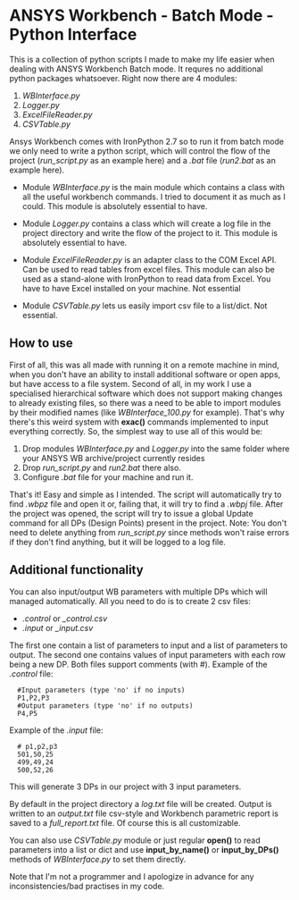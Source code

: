 # ANSYS Workbench - Batch Mode - Python Interface
This is a collection of python scripts I made to make my life easier when dealing with ANSYS Workbench Batch mode. It requres no additional python packages whatsoever. Right now there are 4 modules:

1. *WBInterface.py*
2. *Logger.py*
3. *ExcelFileReader.py*
4. *CSVTable.py*

Ansys Workbench comes with IronPython 2.7 so to run it from batch mode we only need to write a python script, which will control the flow of the project (*run_script.py* as an example here) and a *.bat* file (*run2.bat* as an example here).

- Module *WBInterface.py* is the main module which contains a class with all the useful workbench commands. I tried to document it as much as I could. This module is absolutely essential to have.

- Module *Logger.py* contains a class which will create a log file in the project directory and write the flow of the project to it. This module is absolutely essential to have.

- Module *ExcelFileReader.py* is an adapter class to the COM Excel API. Can be used to read tables from excel files. This module can also be used as a stand-alone with IronPython to read data from Excel. You have to have Excel installed on your machine. Not essential

- Module *CSVTable.py* lets us easily import csv file to a list/dict. Not essential.

## How to use 
First of all, this was all made with running it on a remote machine in mind, when you don't have an ability to install additional software or open apps, but have access to a file system. Second of all, in my work I use a specialised hierarchical software which does not support making changes to already existing files, so there was a need to be able to import modules by their modified names (like *WBInterface_100.py* for example). That's why there's this weird system with **exac()** commands implemented to input everything correctly. 
So, the simplest way to use all of this would be:

1. Drop modules *WBInterface.py* and *Logger.py* into the same folder where your ANSYS WB archive/project currently resides
2. Drop *run_script.py* and *run2.bat* there also.
3. Configure *.bat* file for your machine and run it. 

That's it! Easy and simple as I intended. The script will automatically try to find *.wbpz* file and open it or, failing that, it will try to find a *.wbpj* file. After the project was opened, the script will try to issue a global Update command for all DPs (Design Points) present in the project. 
Note: You don't need to delete anything from *run_script.py* since methods won't raise errors if they don't find anything, but it will be logged to a log file.

## Additional functionality
You can also input/output WB parameters with multiple DPs which will managed automatically. All you need to do is to create 2 csv files:

- *.control* or *_control.csv*
- *.input* or *_input.csv*

The first one contain a list of parameters to input and a list of parameters to output. The second one contains values of input parameters with each row being a new DP. Both files support comments (with #).
Example of the *.control* file:
```
  #Input parameters (type 'no' if no inputs)
  P1,P2,P3
  #Output parameters (type 'no' if no outputs)
  P4,P5
```
Example of the *.input* file:
```
  # p1,p2,p3
  501,50,25
  499,49,24
  500,52,26
```
This will generate 3 DPs in our project with 3 input parameters.

By default in the project directory a *log.txt* file will be created. Output is written to an *output.txt* file csv-style and Workbench parametric report is saved to a *full_report.txt* file. Of course this is all customizable.

You can also use *CSVTable.py* module or just regular **open()** to read parameters into a list or dict and use **input_by_name()** or **input_by_DPs()** methods of *WBInterface.py* to set them directly.

Note that I'm not a programmer and I apologize in advance for any inconsistencies/bad practises in my code.
